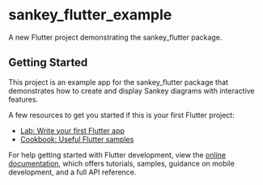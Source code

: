 # sankey_flutter_example

A new Flutter project demonstrating the sankey_flutter package.

## Getting Started

This project is an example app for the sankey_flutter package that demonstrates how to create and display Sankey diagrams with interactive features.

A few resources to get you started if this is your first Flutter project:

- [Lab: Write your first Flutter app](https://docs.flutter.dev/get-started/codelab)
- [Cookbook: Useful Flutter samples](https://docs.flutter.dev/cookbook)

For help getting started with Flutter development, view the
[online documentation](https://docs.flutter.dev/), which offers tutorials,
samples, guidance on mobile development, and a full API reference.